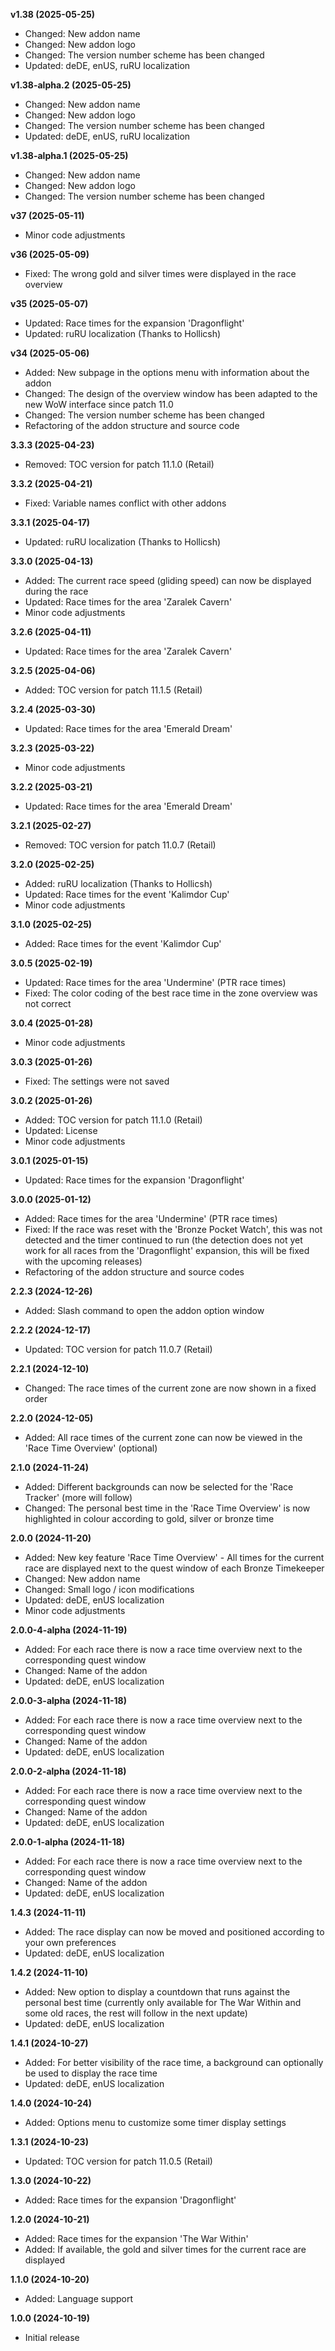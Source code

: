 **v1.38 (2025-05-25)**
- Changed: New addon name
- Changed: New addon logo
- Changed: The version number scheme has been changed
- Updated: deDE, enUS, ruRU localization

**v1.38-alpha.2 (2025-05-25)**
- Changed: New addon name
- Changed: New addon logo
- Changed: The version number scheme has been changed
- Updated: deDE, enUS, ruRU localization

**v1.38-alpha.1 (2025-05-25)**
- Changed: New addon name
- Changed: New addon logo
- Changed: The version number scheme has been changed

**v37 (2025-05-11)**
- Minor code adjustments

**v36 (2025-05-09)**
- Fixed: The wrong gold and silver times were displayed in the race overview

**v35 (2025-05-07)**
- Updated: Race times for the expansion 'Dragonflight'
- Updated: ruRU localization (Thanks to Hollicsh)

**v34 (2025-05-06)**
- Added: New subpage in the options menu with information about the addon
- Changed: The design of the overview window has been adapted to the new WoW interface since patch 11.0
- Changed: The version number scheme has been changed
- Refactoring of the addon structure and source code

**3.3.3 (2025-04-23)**
- Removed: TOC version for patch 11.1.0 (Retail)

**3.3.2 (2025-04-21)**
- Fixed: Variable names conflict with other addons

**3.3.1 (2025-04-17)**
- Updated: ruRU localization (Thanks to Hollicsh)

**3.3.0 (2025-04-13)**
- Added: The current race speed (gliding speed) can now be displayed during the race
- Updated: Race times for the area 'Zaralek Cavern'
- Minor code adjustments

**3.2.6 (2025-04-11)**
- Updated: Race times for the area 'Zaralek Cavern'

**3.2.5 (2025-04-06)**
- Added: TOC version for patch 11.1.5 (Retail)

**3.2.4 (2025-03-30)**
- Updated: Race times for the area 'Emerald Dream'

**3.2.3 (2025-03-22)**
- Minor code adjustments

**3.2.2 (2025-03-21)**
- Updated: Race times for the area 'Emerald Dream'

**3.2.1 (2025-02-27)**
- Removed: TOC version for patch 11.0.7 (Retail)

**3.2.0 (2025-02-25)**
- Added: ruRU localization (Thanks to Hollicsh)
- Updated: Race times for the event 'Kalimdor Cup'
- Minor code adjustments

**3.1.0 (2025-02-25)**
- Added: Race times for the event 'Kalimdor Cup'

**3.0.5 (2025-02-19)**
- Updated: Race times for the area 'Undermine' (PTR race times)
- Fixed: The color coding of the best race time in the zone overview was not correct

**3.0.4 (2025-01-28)**
- Minor code adjustments

**3.0.3 (2025-01-26)**
- Fixed: The settings were not saved

**3.0.2 (2025-01-26)**
- Added: TOC version for patch 11.1.0 (Retail)
- Updated: License
- Minor code adjustments

**3.0.1 (2025-01-15)**
- Updated: Race times for the expansion 'Dragonflight'

**3.0.0 (2025-01-12)**
- Added: Race times for the area 'Undermine' (PTR race times)
- Fixed: If the race was reset with the 'Bronze Pocket Watch', this was not detected and the timer continued to run (the detection does not yet work for all races from the 'Dragonflight' expansion, this will be fixed with the upcoming releases)
- Refactoring of the addon structure and source codes

**2.2.3 (2024-12-26)**
- Added: Slash command to open the addon option window

**2.2.2 (2024-12-17)**
- Updated: TOC version for patch 11.0.7 (Retail)

**2.2.1 (2024-12-10)**
- Changed: The race times of the current zone are now shown in a fixed order

**2.2.0 (2024-12-05)**
- Added: All race times of the current zone can now be viewed in the 'Race Time Overview' (optional)

**2.1.0 (2024-11-24)**
- Added: Different backgrounds can now be selected for the 'Race Tracker' (more will follow)
- Changed: The personal best time in the 'Race Time Overview' is now highlighted in colour according to gold, silver or bronze time

**2.0.0 (2024-11-20)**
- Added: New key feature 'Race Time Overview' - All times for the current race are displayed next to the quest window of each Bronze Timekeeper
- Changed: New addon name
- Changed: Small logo / icon modifications
- Updated: deDE, enUS localization
- Minor code adjustments

**2.0.0-4-alpha (2024-11-19)**
- Added: For each race there is now a race time overview next to the corresponding quest window
- Changed: Name of the addon
- Updated: deDE, enUS localization

**2.0.0-3-alpha (2024-11-18)**
- Added: For each race there is now a race time overview next to the corresponding quest window
- Changed: Name of the addon
- Updated: deDE, enUS localization

**2.0.0-2-alpha (2024-11-18)**
- Added: For each race there is now a race time overview next to the corresponding quest window
- Changed: Name of the addon
- Updated: deDE, enUS localization

**2.0.0-1-alpha (2024-11-18)**
- Added: For each race there is now a race time overview next to the corresponding quest window
- Changed: Name of the addon
- Updated: deDE, enUS localization

**1.4.3 (2024-11-11)**
- Added: The race display can now be moved and positioned according to your own preferences
- Updated: deDE, enUS localization

**1.4.2 (2024-11-10)**
- Added: New option to display a countdown that runs against the personal best time (currently only available for The War Within and some old races, the rest will follow in the next update)
- Updated: deDE, enUS localization

**1.4.1 (2024-10-27)**
- Added: For better visibility of the race time, a background can optionally be used to display the race time
- Updated: deDE, enUS localization

**1.4.0 (2024-10-24)**
- Added: Options menu to customize some timer display settings

**1.3.1 (2024-10-23)**
- Updated: TOC version for patch 11.0.5 (Retail)

**1.3.0 (2024-10-22)**
- Added: Race times for the expansion 'Dragonflight'

**1.2.0 (2024-10-21)**
- Added: Race times for the expansion 'The War Within'
- Added: If available, the gold and silver times for the current race are displayed

**1.1.0 (2024-10-20)**
- Added: Language support

**1.0.0 (2024-10-19)**
- Initial release
